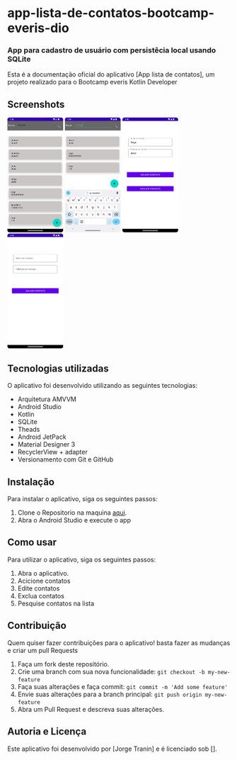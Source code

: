 # app-lista-de-contatos-bootcamp-everis-dio

### App para cadastro de usuário com persistêcia local usando SQLite

Esta é a documentação oficial do aplicativo [App lista de contatos], um projeto realizado para o Bootcamp everis Kotlin Developer

## Screenshots

<img src="/screenshot/Screenshot_TelaMain1.png" width=25%>  <img src="/screenshot/Screenshot_pesquisa.png" width=25%> <img src="/screenshot/Screenshot_Edicao.png" width=25%> <img src="/screenshot/Screenshot_Add.png" width=25%>

## Tecnologias utilizadas

O aplicativo foi desenvolvido utilizando as seguintes tecnologias:

- Arquitetura AMVVM
- Android Studio
- Kotlin
- SQLite
- Theads
- Android JetPack
- Material Designer 3
- RecyclerView + adapter
- Versionamento com Git e GitHub

## Instalação

Para instalar o aplicativo, siga os seguintes passos:

1. Clone o Repositorio na maquina [aqui](https://github.com/JorgeTranin/app-lista-de-contatos-bootcamp-everis-dio.git).
2. Abra o Android Studio e execute o app

## Como usar

Para utilizar o aplicativo, siga os seguintes passos:

1. Abra o aplicativo.
2. Acicione contatos
3. Edite contatos
4. Exclua contatos
5. Pesquise contatos na lista

## Contribuição

Quem quiser fazer contribuições para o aplicativo! basta fazer as mudanças e criar um pull Requests

1. Faça um fork deste repositório.
2. Crie uma branch com sua nova funcionalidade: `git checkout -b my-new-feature`
3. Faça suas alterações e faça commit: `git commit -m 'Add some feature'`
4. Envie suas alterações para a branch principal: `git push origin my-new-feature`
5. Abra um Pull Request e descreva suas alterações.

## Autoria e Licença

Este aplicativo foi desenvolvido por [Jorge Tranin] e é licenciado sob [].